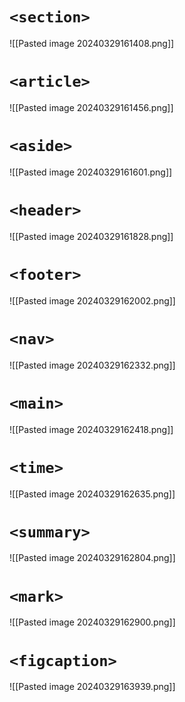 # `<section>`
![[Pasted image 20240329161408.png]]

# `<article>`
![[Pasted image 20240329161456.png]]

# `<aside>`
![[Pasted image 20240329161601.png]]

# `<header>`
![[Pasted image 20240329161828.png]]

# `<footer>`
![[Pasted image 20240329162002.png]]

# `<nav>`
![[Pasted image 20240329162332.png]]

# `<main>`
![[Pasted image 20240329162418.png]]

# `<time>`
![[Pasted image 20240329162635.png]]

# `<summary>`
![[Pasted image 20240329162804.png]]

# `<mark>`
![[Pasted image 20240329162900.png]]

# `<figcaption>`
![[Pasted image 20240329163939.png]]
